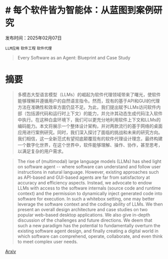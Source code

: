 # # 每个软件皆为智能体：从蓝图到案例研究

发布时间：2025年02月07日

`LLM应用` `软件工程` `软件代理`

> Every Software as an Agent: Blueprint and Case Study

# 摘要

> 多模态大型语言模型（LLMs）的崛起为软件代理领域带来了曙光，使软件能够理解并遵循用户的自然语言指令。然而，现有的基于API和GUI的代理方法在准确性和效率方面仍显不足。为此，我们提出赋予LLMs访问软件内部（包括源代码和运行时上下文）的能力，并允许其动态生成代码注入软件中执行。在这种白盒环境下，我们可以更充分地利用软件上下文和LLMs的编码能力。本文将展示一个整体设计架构，并对两款流行的基于网络的桌面应用进行案例研究。同时，我们深入探讨了面临的挑战和未来的研究方向。我们相信，这一全新范式有望彻底颠覆现有的软件代理设计理念，最终构建一个数字化世界，在这个世界中，软件能够理解、操作、协作，甚至思考，以满足复杂的用户需求。

> The rise of (multimodal) large language models (LLMs) has shed light on software agent -- where software can understand and follow user instructions in natural language. However, existing approaches such as API-based and GUI-based agents are far from satisfactory at accuracy and efficiency aspects. Instead, we advocate to endow LLMs with access to the software internals (source code and runtime context) and the permission to dynamically inject generated code into software for execution. In such a whitebox setting, one may better leverage the software context and the coding ability of LLMs. We then present an overall design architecture and case studies on two popular web-based desktop applications. We also give in-depth discussion of the challenges and future directions. We deem that such a new paradigm has the potential to fundamentally overturn the existing software agent design, and finally creating a digital world in which software can comprehend, operate, collaborate, and even think to meet complex user needs.

[Arxiv](https://arxiv.org/abs/2502.04747)